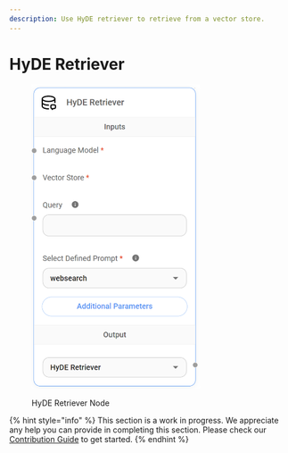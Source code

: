 ```yaml
---
description: Use HyDE retriever to retrieve from a vector store.
---
```


# HyDE Retriever

<figure><img src="../../../.gitbook/assets/image (143).png" alt="" width="302"><figcaption><p>HyDE Retriever Node</p></figcaption></figure>

{% hint style="info" %}
This section is a work in progress. We appreciate any help you can provide in completing this section. Please check our [Contribution Guide](broken-reference) to get started.
{% endhint %}
